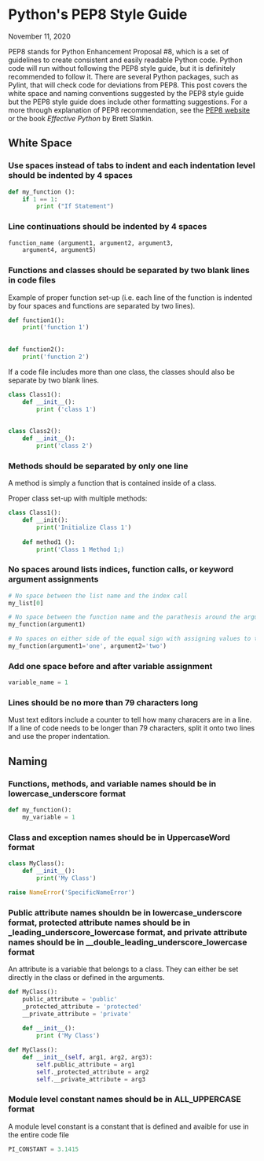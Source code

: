 # Python's PEP8 Style Guide


November 11, 2020

PEP8 stands for Python Enhancement Proposal #8, which is a set of guidelines to create consistent and easily readable Python code.  Python code will run without following the PEP8 style guide, but it is definitely recommended to follow it.  There are several Python packages, such as Pylint, that will check code for deviations from PEP8.  This post covers the white space and naming conventions suggested by the PEP8 style guide but the PEP8 style guide does include other formatting suggestions.  For a more through explanation of PEP8 recommendation, see the [PEP8 website](https://www.python.org/dev/peps/pep-0008/) or the book _Effective Python_ by Brett Slatkin.

## White Space

### Use spaces instead of tabs to indent and each indentation level should be indented by 4 spaces


```python
def my_function ():
    if 1 == 1:
        print ("If Statement")
```

### Line continuations should be indented by 4 spaces

```python
function_name (argument1, argument2, argument3,
    argument4, argument5)
```

### Functions and classes should be separated by two blank lines in code files

Example of proper function set-up (i.e. each line of the function is indented by four spaces and functions are separated by two lines).

```python
def function1():
    print('function 1')
    
    
def function2():
    print('function 2')
```

If a code file includes more than one class, the classes should also be separate by two blank lines.

```python
class Class1():
    def __init__():
        print ('class 1')
        
        
class Class2():
    def __init__():
        print('class 2')
```

### Methods should be separated by only one line

A method is simply a function that is contained inside of a class.

Proper class set-up with multiple methods:

```python
class Class1():
    def __init():
        print('Initialize Class 1')
        
    def method1 ():
        print('Class 1 Method 1;)
```
### No spaces around lists indices, function calls, or keyword argument assignments

```python
# No space between the list name and the index call
my_list[0]

# No space between the function name and the parathesis around the arguments
my_function(argument1)

# No spaces on either side of the equal sign with assigning values to the arguments
my_function(argument1='one', argument2='two')
```

### Add one space before and after variable assignment

```python
variable_name = 1
```

### Lines should be no more than 79 characters long

Must text editors include a counter to tell how many characers are in a line.  If a line of code needs to be longer than 79 characters, split it onto two lines and use the proper indentation.

## Naming

### Functions, methods, and variable names should be in lowercase_underscore format

```python
def my_function():
    my_variable = 1
```

### Class and exception names should be in UppercaseWord format

```python
class MyClass():
    def __init__():
        print('My Class')
```

```python
raise NameError('SpecificNameError')
```
### Public attribute names shouldn be in lowercase_underscore format, protected attribute names should be in \_leading_underscore_lowercase format, and private attribute names should be in \_\_double_leading_underscore_lowercase format

An attribute is a variable that belongs to a class.  They can either be set directly in the class or defined in the arguments.

```python
def MyClass():
    public_attribute = 'public'
    _protected_attribute = 'protected'
    __private_attribute = 'private'
    
    def __init__():
        print ('My Class')
```

```python
def MyClass():
    def __init__(self, arg1, arg2, arg3):
        self.public_attribute = arg1
        self._protected_attribute = arg2
        self.__private_attribute = arg3
```   

### Module level constant names should be in ALL_UPPERCASE format

A module level constant is a constant that is defined and avaible for use in the entire code file

```python
PI_CONSTANT = 3.1415
```

